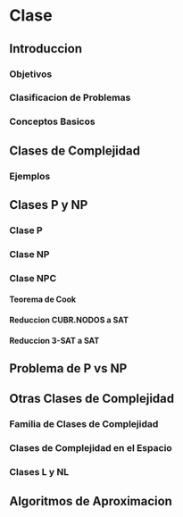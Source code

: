 # Clase

## Introduccion

### Objetivos

### Clasificacion de Problemas

### Conceptos Basicos

## Clases de Complejidad

### Ejemplos

## Clases P y NP

### Clase P

### Clase NP

### Clase NPC

#### Teorema de Cook

#### Reduccion CUBR.NODOS a SAT

#### Reduccion 3-SAT a SAT

## Problema de P vs NP

## Otras Clases de Complejidad

### Familia de Clases de Complejidad

### Clases de Complejidad en el Espacio

### Clases L y NL

## Algoritmos de Aproximacion


